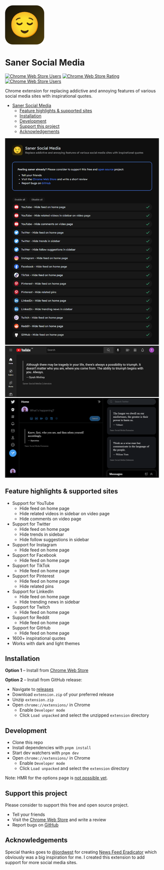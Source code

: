 ![YouTube Home](./images/logo128.png)
# Saner Social Media

[![Chrome Web Store Users](https://img.shields.io/chrome-web-store/v/opnoobcmpioggidgaejfkbopdphbfkkk?style=for-the-badge&logo=google-chrome&logoColor=white)](https://chrome.google.com/webstore/detail/saner-social-media/opnoobcmpioggidgaejfkbopdphbfkkk)
[![Chrome Web Store Rating](https://img.shields.io/chrome-web-store/rating/opnoobcmpioggidgaejfkbopdphbfkkk?style=for-the-badge&logo=google-chrome&logoColor=white)](https://chrome.google.com/webstore/detail/saner-social-media/opnoobcmpioggidgaejfkbopdphbfkkk)
[![Chrome Web Store Users](https://img.shields.io/chrome-web-store/users/opnoobcmpioggidgaejfkbopdphbfkkk?style=for-the-badge&logo=google-chrome&logoColor=white)](https://chrome.google.com/webstore/detail/saner-social-media/opnoobcmpioggidgaejfkbopdphbfkkk)

Chrome extension for replacing addictive and annoying features of various social media sites with inspirational quotes.

- [Saner Social Media](#saner-social-media)
  - [Feature highlights & supported sites](#feature-highlights--supported-sites)
  - [Installation](#installation)
  - [Development](#development)
  - [Support this project](#support-this-project)
  - [Acknowledgements](#acknowledgements)

![Options](./images/options.png)
![YouTube Home](./images/youtube-home.png)
![Twitter Home](./images/twitter-home.png)

## Feature highlights & supported sites

- Support for YouTube
  - Hide feed on home page
  - Hide related videos in sidebar on video page
  - Hide comments on video page
- Support for Twitter
  - Hide feed on home page
  - Hide trends in sidebar
  - Hide follow suggestions in sidebar
- Support for Instagram
  - Hide feed on home page
- Support for Facebook
  - Hide feed on home page
- Support for TikTok
  - Hide feed on home page
- Support for Pinterest
  - Hide feed on home page
  - Hide related pins
- Support for LinkedIn
  - Hide feed on home page
  - Hide trending news in sidebar
- Support for Twitch
  - Hide feed on home page
- Support for Reddit
  - Hide feed on home page
- Support for GitHub
  - Hide feed on home page
- 1600+ inspirational quotes
- Works with dark and light themes

## Installation

**Option 1** – Install from [Chrome Web Store](https://chrome.google.com/webstore/detail/saner-social-media/opnoobcmpioggidgaejfkbopdphbfkkk)

**Option 2** – Install from GitHub release:

- Navigate to [releases](https://github.com/tobidalhof/sanersocialmedia/releases)
- Download `extension.zip` of your preferred release
- Unzip `extension.zip`
- Open `chrome://extensions/` in Chrome
  - Enable `Developer mode`
  - Click `Load unpacked` and select the unzipped `extension` directory

## Development

- Clone this repo
- Install dependencies with `pnpm install`
- Start dev watchers with `pnpm dev`
- Open `chrome://extensions/` in Chrome
  - Enable `Developer mode`
  - Click `Load unpacked` and select the `extension` directory

Note: HMR for the options page is [not possible yet](https://github.com/antfu/vitesse-webext/issues/59#issuecomment-1011008367). 

## Support this project

Please consider to support this free and open source project.

- Tell your friends
- Visit the [Chrome Web Store](https://chrome.google.com/webstore/detail/saner-social-media/opnoobcmpioggidgaejfkbopdphbfkkk) and write a review
- Report bugs on [GitHub](https://github.com/tobidalhof/sanersocialmedia/issues)

## Acknowledgements

Special thanks goes to [@jordwest](https://github.com/jordwest) for creating [News Feed Eradicator](https://github.com/jordwest/news-feed-eradicator) which obviously was a big inspiration for me. I created this extension to add support for more social media sites.
